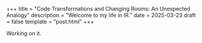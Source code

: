 +++
title = "Code Transformations and Changing Rooms: An Unexpected Analogy"
description = "Welcome to my life in IR."
date = 2025-03-23
draft = false
template = "post.html"
+++

Working on it. 